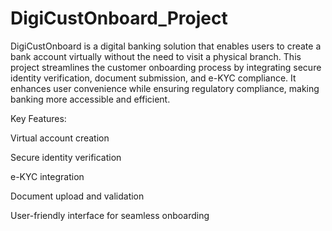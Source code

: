 # DigiCustOnboard_Project
DigiCustOnboard is a digital banking solution that enables users to create a bank account virtually without the need to visit a physical branch. This project streamlines the customer onboarding process by integrating secure identity verification, document submission, and e-KYC compliance. It enhances user convenience while ensuring regulatory compliance, making banking more accessible and efficient.

Key Features:

Virtual account creation

Secure identity verification

e-KYC integration

Document upload and validation

User-friendly interface for seamless onboarding








